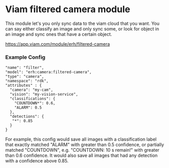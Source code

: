 Viam filtered camera module
======

This module let's you only sync data to the viam cloud that you want.
You can say either classify an image and only sync some, or look for object in an image and sync ones that have a certain object.

https://app.viam.com/module/erh/filtered-camera

### Example Config

```
"name": "filter",
"model": "erh:camera:filtered-camera",
"type": "camera",
"namespace": "rdk",
"attributes" : {
  "camera": "my-cam",
  "vision": "my-vision-service",
  "classifications": {
    "COUNTDOWN*": 0.6,
    "ALARM": 0.5
  },
  "detections": {
   "*": 0.85
  }
}
```
For example, this config would save all images with a classification label that exactly matched "ALARM" with greater than 0.5 confidence, or partially matched "COUNTDOWN", e.g. "COUNTDOWN: 10 s remain!" with greater than 0.6 confidence. It would also save all images that had any detection with a confidence above 0.85.  


